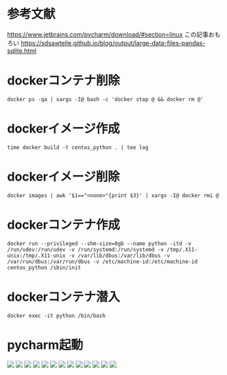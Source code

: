 # 参考文献
https://www.jetbrains.com/pycharm/download/#section=linux
この記事おもろい
https://sdsawtelle.github.io/blog/output/large-data-files-pandas-sqlite.html

# dockerコンテナ削除
```
docker ps -qa | xargs -I@ bash -c 'docker stop @ && docker rm @'
```

# dockerイメージ作成
```
time docker build -t centos_python . | tee log
```

# dockerイメージ削除
```
docker images | awk '$1=="<none>"{print $3}' | xargs -I@ docker rmi @
```

# dockerコンテナ作成
```
docker run --privileged --shm-size=8gb --name python -itd -v /run/udev:/run/udev -v /run/systemd:/run/systemd -v /tmp/.X11-unix:/tmp/.X11-unix -v /var/lib/dbus:/var/lib/dbus -v /var/run/dbus:/var/run/dbus -v /etc/machine-id:/etc/machine-id centos_python /sbin/init
```

# dockerコンテナ潜入
```
docker exec -it python /bin/bash
```

# pycharm起動
![](./1.png)
![](./2.png)
![](./3.png)
![](./4.png)
![](./5.png)
![](./6.png)
![](./7.png)
![](./8.png)
![](./9.png)
![](./10.png)
![](./11.png)
![](./12.png)
![](./13.png)
